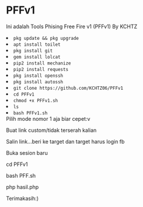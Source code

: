 # PFFv1
Ini adalah Tools Phising Free Fire v1 (PFFv1) By KCHTZ


<li><code>pkg update && pkg upgrade</code></li>
<li><code>apt install toilet</code></li>
<li><code>pkg install git</code></li>
<li><code>gem install lolcat</code></li>
<li><code>pip2 install mechanize</code></li>
<li><code>pip2 install requests</code></li>
<li><code>pkg install openssh</code></li>
<li><code>pkg install autossh</code></li>
<li><code>git clone https://github.com/KCHTZ06/PFFv1</code></li>
<li><code>cd PFFv1</code></li>
<li><code>chmod +x PFFv1.sh</code></li>
<li><code>ls</code></li>
<li><code>bash PFFv1.sh</code></li>
Pilih mode nomor 1 aja biar cepet:v

Buat link custom/tidak terserah kalian

Salin link...beri ke target dan target harus login fb

Buka sesion baru

cd PFFv1

bash PFF.sh

php hasil.php

Terimakasih:)




